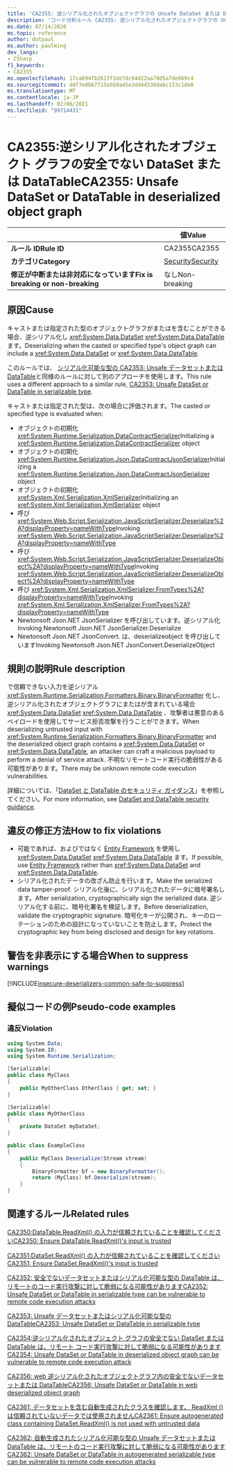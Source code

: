 ```yaml
---
title: 'CA2355: 逆シリアル化されたオブジェクトグラフの Unsafe DataSet または DataTable (コード分析)'
description: 'コード分析ルール CA2355: 逆シリアル化されたオブジェクトグラフの Unsafe DataSet または DataTable について説明します'
ms.date: 07/14/2020
ms.topic: reference
author: dotpaul
ms.author: paulming
dev_langs:
- CSharp
f1_keywords:
- CA2355
ms.openlocfilehash: 17ca694fb2617f1de7dc94d22aa70d5a7de069c4
ms.sourcegitcommit: ddf7edb67715a5b9a45e3dd44536dabc153c1de0
ms.translationtype: MT
ms.contentlocale: ja-JP
ms.lasthandoff: 02/06/2021
ms.locfileid: "99714431"
---
```

# <a name="ca2355-unsafe-dataset-or-datatable-in-deserialized-object-graph"></a><span data-ttu-id="7b9e1-103">CA2355:逆シリアル化されたオブジェクト グラフの安全でない DataSet または DataTable</span><span class="sxs-lookup"><span data-stu-id="7b9e1-103">CA2355: Unsafe DataSet or DataTable in deserialized object graph</span></span>

| | <span data-ttu-id="7b9e1-104">値</span><span class="sxs-lookup"><span data-stu-id="7b9e1-104">Value</span></span> |
|-|-|
| <span data-ttu-id="7b9e1-105">**ルール ID**</span><span class="sxs-lookup"><span data-stu-id="7b9e1-105">**Rule ID**</span></span> |<span data-ttu-id="7b9e1-106">CA2355</span><span class="sxs-lookup"><span data-stu-id="7b9e1-106">CA2355</span></span>|
| <span data-ttu-id="7b9e1-107">**カテゴリ**</span><span class="sxs-lookup"><span data-stu-id="7b9e1-107">**Category**</span></span> |[<span data-ttu-id="7b9e1-108">Security</span><span class="sxs-lookup"><span data-stu-id="7b9e1-108">Security</span></span>](security-warnings.md)|
| <span data-ttu-id="7b9e1-109">**修正が中断または非対応になっています**</span><span class="sxs-lookup"><span data-stu-id="7b9e1-109">**Fix is breaking or non-breaking**</span></span> |<span data-ttu-id="7b9e1-110">なし</span><span class="sxs-lookup"><span data-stu-id="7b9e1-110">Non-breaking</span></span>|

## <a name="cause"></a><span data-ttu-id="7b9e1-111">原因</span><span class="sxs-lookup"><span data-stu-id="7b9e1-111">Cause</span></span>

<span data-ttu-id="7b9e1-112">キャストまたは指定された型のオブジェクトグラフがまたはを含むことができる場合、逆シリアル化し <xref:System.Data.DataSet> <xref:System.Data.DataTable> ます。</span><span class="sxs-lookup"><span data-stu-id="7b9e1-112">Deserializing when the casted or specified type's object graph can include a <xref:System.Data.DataSet> or <xref:System.Data.DataTable>.</span></span>

<span data-ttu-id="7b9e1-113">このルールでは、 [シリアル化可能な型の CA2353: Unsafe データセットまたは DataTable](ca2353.md)と同様のルールに対して別のアプローチを使用します。</span><span class="sxs-lookup"><span data-stu-id="7b9e1-113">This rule uses a different approach to a similar rule, [CA2353: Unsafe DataSet or DataTable in serializable type](ca2353.md).</span></span>

<span data-ttu-id="7b9e1-114">キャストまたは指定された型は、次の場合に評価されます。</span><span class="sxs-lookup"><span data-stu-id="7b9e1-114">The casted or specified type is evaluated when:</span></span>

- <span data-ttu-id="7b9e1-115">オブジェクトの初期化 <xref:System.Runtime.Serialization.DataContractSerializer></span><span class="sxs-lookup"><span data-stu-id="7b9e1-115">Initializing a <xref:System.Runtime.Serialization.DataContractSerializer> object</span></span>
- <span data-ttu-id="7b9e1-116">オブジェクトの初期化 <xref:System.Runtime.Serialization.Json.DataContractJsonSerializer></span><span class="sxs-lookup"><span data-stu-id="7b9e1-116">Initializing a <xref:System.Runtime.Serialization.Json.DataContractJsonSerializer> object</span></span>
- <span data-ttu-id="7b9e1-117">オブジェクトの初期化 <xref:System.Xml.Serialization.XmlSerializer></span><span class="sxs-lookup"><span data-stu-id="7b9e1-117">Initializing an <xref:System.Xml.Serialization.XmlSerializer> object</span></span>
- <span data-ttu-id="7b9e1-118">呼び <xref:System.Web.Script.Serialization.JavaScriptSerializer.Deserialize%2A?displayProperty=nameWithType></span><span class="sxs-lookup"><span data-stu-id="7b9e1-118">Invoking <xref:System.Web.Script.Serialization.JavaScriptSerializer.Deserialize%2A?displayProperty=nameWithType></span></span>
- <span data-ttu-id="7b9e1-119">呼び <xref:System.Web.Script.Serialization.JavaScriptSerializer.DeserializeObject%2A?displayProperty=nameWithType></span><span class="sxs-lookup"><span data-stu-id="7b9e1-119">Invoking <xref:System.Web.Script.Serialization.JavaScriptSerializer.DeserializeObject%2A?displayProperty=nameWithType></span></span>
- <span data-ttu-id="7b9e1-120">呼び <xref:System.Xml.Serialization.XmlSerializer.FromTypes%2A?displayProperty=nameWithType></span><span class="sxs-lookup"><span data-stu-id="7b9e1-120">Invoking <xref:System.Xml.Serialization.XmlSerializer.FromTypes%2A?displayProperty=nameWithType></span></span>
- <span data-ttu-id="7b9e1-121">Newtonsoft Json.NET JsonSerializer を呼び出しています。逆シリアル化</span><span class="sxs-lookup"><span data-stu-id="7b9e1-121">Invoking Newtonsoft Json.NET JsonSerializer.Deserialize</span></span>
- <span data-ttu-id="7b9e1-122">Newtonsoft Json.NET JsonConvert. は、deserializeobject を呼び出しています</span><span class="sxs-lookup"><span data-stu-id="7b9e1-122">Invoking Newtonsoft Json.NET JsonConvert.DeserializeObject</span></span>

## <a name="rule-description"></a><span data-ttu-id="7b9e1-123">規則の説明</span><span class="sxs-lookup"><span data-stu-id="7b9e1-123">Rule description</span></span>

<span data-ttu-id="7b9e1-124">で信頼できない入力を逆シリアル <xref:System.Runtime.Serialization.Formatters.Binary.BinaryFormatter> 化し、逆シリアル化されたオブジェクトグラフにまたはが含まれている場合 <xref:System.Data.DataSet> <xref:System.Data.DataTable> 、攻撃者は悪意のあるペイロードを使用してサービス拒否攻撃を行うことができます。</span><span class="sxs-lookup"><span data-stu-id="7b9e1-124">When deserializing untrusted input with <xref:System.Runtime.Serialization.Formatters.Binary.BinaryFormatter> and the deserialized object graph contains a <xref:System.Data.DataSet> or <xref:System.Data.DataTable>, an attacker can craft a malicious payload to perform a denial of service attack.</span></span> <span data-ttu-id="7b9e1-125">不明なリモートコード実行の脆弱性がある可能性があります。</span><span class="sxs-lookup"><span data-stu-id="7b9e1-125">There may be unknown remote code execution vulnerabilities.</span></span>

<span data-ttu-id="7b9e1-126">詳細については、「[DataSet と DataTable のセキュリティ ガイダンス](../../../framework/data/adonet/dataset-datatable-dataview/security-guidance.md)」を参照してください。</span><span class="sxs-lookup"><span data-stu-id="7b9e1-126">For more information, see [DataSet and DataTable security guidance](../../../framework/data/adonet/dataset-datatable-dataview/security-guidance.md).</span></span>

## <a name="how-to-fix-violations"></a><span data-ttu-id="7b9e1-127">違反の修正方法</span><span class="sxs-lookup"><span data-stu-id="7b9e1-127">How to fix violations</span></span>

- <span data-ttu-id="7b9e1-128">可能であれば、およびではなく [Entity Framework](/ef/) を使用し <xref:System.Data.DataSet> <xref:System.Data.DataTable> ます。</span><span class="sxs-lookup"><span data-stu-id="7b9e1-128">If possible, use [Entity Framework](/ef/) rather than <xref:System.Data.DataSet> and <xref:System.Data.DataTable>.</span></span>
- <span data-ttu-id="7b9e1-129">シリアル化されたデータの改ざん防止を行います。</span><span class="sxs-lookup"><span data-stu-id="7b9e1-129">Make the serialized data tamper-proof.</span></span> <span data-ttu-id="7b9e1-130">シリアル化後に、シリアル化されたデータに暗号署名します。</span><span class="sxs-lookup"><span data-stu-id="7b9e1-130">After serialization, cryptographically sign the serialized data.</span></span> <span data-ttu-id="7b9e1-131">逆シリアル化する前に、暗号化署名を検証します。</span><span class="sxs-lookup"><span data-stu-id="7b9e1-131">Before deserialization, validate the cryptographic signature.</span></span> <span data-ttu-id="7b9e1-132">暗号化キーが公開され、キーのローテーションのための設計になっていないことを防止します。</span><span class="sxs-lookup"><span data-stu-id="7b9e1-132">Protect the cryptographic key from being disclosed and design for key rotations.</span></span>

## <a name="when-to-suppress-warnings"></a><span data-ttu-id="7b9e1-133">警告を非表示にする場合</span><span class="sxs-lookup"><span data-stu-id="7b9e1-133">When to suppress warnings</span></span>

[!INCLUDE[insecure-deserializers-common-safe-to-suppress](~/includes/code-analysis/insecure-deserializers-common-safe-to-suppress.md)]

## <a name="pseudo-code-examples"></a><span data-ttu-id="7b9e1-134">擬似コードの例</span><span class="sxs-lookup"><span data-stu-id="7b9e1-134">Pseudo-code examples</span></span>

### <a name="violation"></a><span data-ttu-id="7b9e1-135">違反</span><span class="sxs-lookup"><span data-stu-id="7b9e1-135">Violation</span></span>

```csharp
using System.Data;
using System.IO;
using System.Runtime.Serialization;

[Serializable]
public class MyClass
{
    public MyOtherClass OtherClass { get; set; }
}

[Serializable]
public class MyOtherClass
{
    private DataSet myDataSet;
}

public class ExampleClass
{
    public MyClass Deserialize(Stream stream)
    {
        BinaryFormatter bf = new BinaryFormatter();
        return (MyClass) bf.Deserialize(stream);
    }
}
```

## <a name="related-rules"></a><span data-ttu-id="7b9e1-136">関連するルール</span><span class="sxs-lookup"><span data-stu-id="7b9e1-136">Related rules</span></span>

[<span data-ttu-id="7b9e1-137">CA2350:DataTable.ReadXml() の入力が信頼されていることを確認してください</span><span class="sxs-lookup"><span data-stu-id="7b9e1-137">CA2350: Ensure DataTable.ReadXml()'s input is trusted</span></span>](ca2350.md)

[<span data-ttu-id="7b9e1-138">CA2351:DataSet.ReadXml() の入力が信頼されていることを確認してください</span><span class="sxs-lookup"><span data-stu-id="7b9e1-138">CA2351: Ensure DataSet.ReadXml()'s input is trusted</span></span>](ca2351.md)

[<span data-ttu-id="7b9e1-139">CA2352: 安全でないデータセットまたはシリアル化可能な型の DataTable は、リモートのコード実行攻撃に対して脆弱になる可能性があります</span><span class="sxs-lookup"><span data-stu-id="7b9e1-139">CA2352: Unsafe DataSet or DataTable in serializable type can be vulnerable to remote code execution attacks</span></span>](ca2352.md)

[<span data-ttu-id="7b9e1-140">CA2353: Unsafe データセットまたはシリアル化可能な型の DataTable</span><span class="sxs-lookup"><span data-stu-id="7b9e1-140">CA2353: Unsafe DataSet or DataTable in serializable type</span></span>](ca2353.md)

[<span data-ttu-id="7b9e1-141">CA2354:逆シリアル化されたオブジェクト グラフの安全でない DataSet または DataTable は、リモート コード実行攻撃に対して脆弱になる可能性があります</span><span class="sxs-lookup"><span data-stu-id="7b9e1-141">CA2354: Unsafe DataSet or DataTable in deserialized object graph can be vulnerable to remote code execution attack</span></span>](ca2354.md)

[<span data-ttu-id="7b9e1-142">CA2356: web 逆シリアル化されたオブジェクトグラフ内の安全でないデータセットまたは DataTable</span><span class="sxs-lookup"><span data-stu-id="7b9e1-142">CA2356: Unsafe DataSet or DataTable in web deserialized object graph</span></span>](ca2356.md)

[<span data-ttu-id="7b9e1-143">CA2361: データセットを含む自動生成されたクラスを確認します。 ReadXml () は信頼されていないデータでは使用されません</span><span class="sxs-lookup"><span data-stu-id="7b9e1-143">CA2361: Ensure autogenerated class containing DataSet.ReadXml() is not used with untrusted data</span></span>](ca2361.md)

[<span data-ttu-id="7b9e1-144">CA2362: 自動生成されたシリアル化可能な型の Unsafe データセットまたは DataTable は、リモートのコード実行攻撃に対して脆弱になる可能性があります</span><span class="sxs-lookup"><span data-stu-id="7b9e1-144">CA2362: Unsafe DataSet or DataTable in autogenerated serializable type can be vulnerable to remote code execution attacks</span></span>](ca2362.md)
